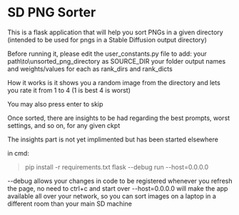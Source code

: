 # SD PNG Sorter

This is a flask application that will help you sort PNGs in a given directory (intended to be used for pngs in a Stable Diffusion output directory)

Before running it, please edit the user_constants.py file to add:
your path\to\unsorted_png_directory as SOURCE_DIR
your folder output names and weights/values for each as rank_dirs and rank_dicts

How it works is it shows you a random image from the directory and lets you rate it from 1 to 4 (1 is best 4 is worst)

You may also press enter to skip

Once sorted, there are insights to be had regarding the best prompts, worst settings, and so on, for any given ckpt

The insights part is not yet implimented but has been started elsewhere

in cmd:
> pip install -r requirements.txt
> flask --debug run --host=0.0.0.0

--debug allows your changes in code to be registered whenever you refresh the page, no need to ctrl+c and start over
--host=0.0.0.0 will make the app available all over your network, so you can sort images on a laptop in a different room than your main SD machine
